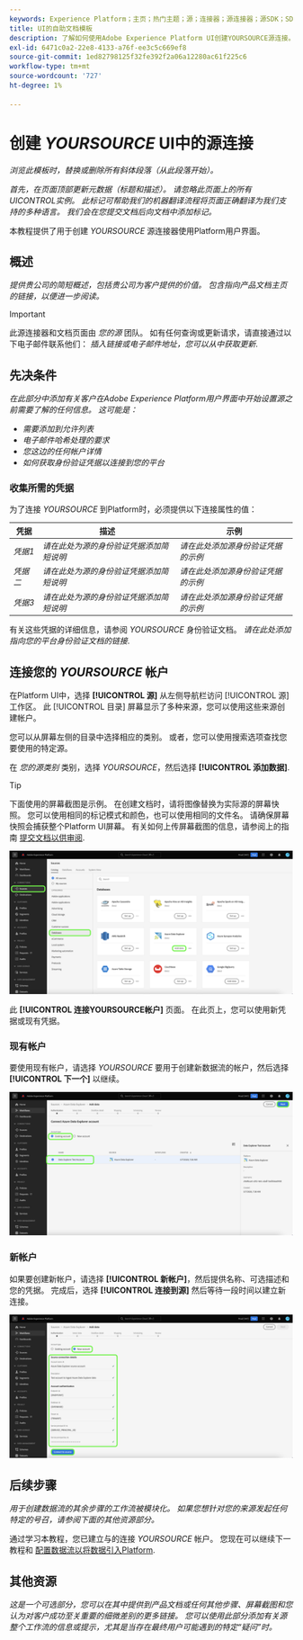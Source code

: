 ```yaml
---
keywords: Experience Platform；主页；热门主题；源；连接器；源连接器；源SDK；SDK
title: UI的自助文档模板
description: 了解如何使用Adobe Experience Platform UI创建YOURSOURCE源连接。
exl-id: 6471c0a2-22e8-4133-a76f-ee3c5c669ef8
source-git-commit: 1ed82798125f32fe392f2a06a12280ac61f225c6
workflow-type: tm+mt
source-wordcount: '727'
ht-degree: 1%

---
```


# 创建 *YOURSOURCE* UI中的源连接

*浏览此模板时，替换或删除所有斜体段落（从此段落开始）。*

*首先，在页面顶部更新元数据（标题和描述）。 请忽略此页面上的所有UICONTROL实例。 此标记可帮助我们的机器翻译流程将页面正确翻译为我们支持的多种语言。 我们会在您提交文档后向文档中添加标记。*

本教程提供了用于创建 *YOURSOURCE* 源连接器使用Platform用户界面。

## 概述

*提供贵公司的简短概述，包括贵公司为客户提供的价值。 包含指向产品文档主页的链接，以便进一步阅读。*

>[!IMPORTANT]
>
>此源连接器和文档页面由 *您的源* 团队。 如有任何查询或更新请求，请直接通过以下电子邮件联系他们： *插入链接或电子邮件地址，您可以从中获取更新*.

## 先决条件

*在此部分中添加有关客户在Adobe Experience Platform用户界面中开始设置源之前需要了解的任何信息。 这可能是：*

* *需要添加到允许列表*
* *电子邮件哈希处理的要求*
* *您这边的任何帐户详情*
* *如何获取身份验证凭据以连接到您的平台*

### 收集所需的凭据

为了连接 *YOURSOURCE* 到Platform时，必须提供以下连接属性的值：

| 凭据 | 描述 | 示例 |
| --- | --- | --- |
| *凭据1* | *请在此处为源的身份验证凭据添加简短说明* | *请在此处添加源身份验证凭据的示例* |
| *凭据二* | *请在此处为源的身份验证凭据添加简短说明* | *请在此处添加源身份验证凭据的示例* |
| *凭据3* | *请在此处为源的身份验证凭据添加简短说明* | *请在此处添加源身份验证凭据的示例* |

有关这些凭据的详细信息，请参阅 *YOURSOURCE* 身份验证文档。 *请在此处添加指向您的平台身份验证文档的链接*.

## 连接您的 *YOURSOURCE* 帐户

在Platform UI中，选择 **[!UICONTROL 源]** 从左侧导航栏访问 [!UICONTROL 源] 工作区。 此 [!UICONTROL 目录] 屏幕显示了多种来源，您可以使用这些来源创建帐户。

您可以从屏幕左侧的目录中选择相应的类别。 或者，您可以使用搜索选项查找您要使用的特定源。

在 *您的源类别* 类别，选择 *YOURSOURCE*，然后选择 **[!UICONTROL 添加数据]**.

>[!TIP]
>
>下面使用的屏幕截图是示例。 在创建文档时，请将图像替换为实际源的屏幕快照。 您可以使用相同的标记模式和颜色，也可以使用相同的文件名。 请确保屏幕快照会捕获整个Platform UI屏幕。 有关如何上传屏幕截图的信息，请参阅上的指南 [提交文档以供审阅](./github.md).

![目录](../assets/ui/catalog.png)

此 **[!UICONTROL 连接YOURSOURCE帐户]** 页面。 在此页上，您可以使用新凭据或现有凭据。

### 现有帐户

要使用现有帐户，请选择 *YOURSOURCE* 要用于创建新数据流的帐户，然后选择 **[!UICONTROL 下一个]** 以继续。

![现有](../assets/ui/existing.png)

### 新帐户

如果要创建新帐户，请选择 **[!UICONTROL 新帐户]**，然后提供名称、可选描述和您的凭据。 完成后，选择 **[!UICONTROL 连接到源]** 然后等待一段时间以建立新连接。

![新建](../assets/ui/new.png)

## 后续步骤

*用于创建数据流的其余步骤的工作流被模块化。 如果您想针对您的来源发起任何特定的号召，请参阅下面的其他资源部分。*

通过学习本教程，您已建立与的连接 *YOURSOURCE* 帐户。 您现在可以继续下一教程和 [配置数据流以将数据引入Platform](https://experienceleague.adobe.com/docs/experience-platform/sources/ui-tutorials/dataflow/crm.html).

## 其他资源

*这是一个可选部分，您可以在其中提供到产品文档或任何其他步骤、屏幕截图和您认为对客户成功至关重要的细微差别的更多链接。 您可以使用此部分添加有关源整个工作流的信息或提示，尤其是当存在最终用户可能遇到的特定“疑问”时。*
